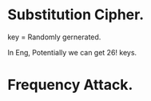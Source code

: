 # Substitution Cipher.

key = Randomly gernerated.

In Eng, Potentially we can get 26! keys.

# Frequency Attack.

